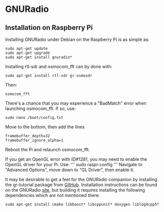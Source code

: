 # GNURadio
## Installation on Raspberry Pi
Installing GNURadio under Debian on the Raspberry Pi is as simple as:
```
sudo apt-get update
sudo apt-get upgrade
sudo apt-get install gnuradio*
```

Installing rtl-sdr and osmocom_fft can by done with:
```
sudo apt-get install rtl-sdr gr-osmosdr
```

Then:
```
osmocom_fft
```
There's a chance that you may experience a "BadMatch" error when launching osmocom_fft. If so, use:
```
sudo nano /boot/config.txt
```
Move to the bottom, then add the lines
```
framebuffer_depth=32
framebuffer_ignore_alpha=1
```
Reboot the Pi and relaunch osmocom_fft.

If you get an OpenGL error with ID#1281, you may need to enable the OpenGL driver for your Pi. Use:
'''
sudo raspi-config
'''
Navigate to "Advanced Options", move down to "GL Driver", then enable it.




It may be desirable to get a feel for the GNURadio companion by installing the gr-tutorial package from [GitHub][1]. Installation instructions can be found on the GNURadio [site][2], but building it requires installing the following dependencies which are not mentioned there:
```
sudo apt-get install cmake libboost* libcppunit* doxygen liblog4cpp5*
```

[1]: https://github.com/gnuradio/gr-tutorial
[2]: http://gnuradio.org/redmine/projects/gnuradio/wiki/Guided_Tutorial_GRC
